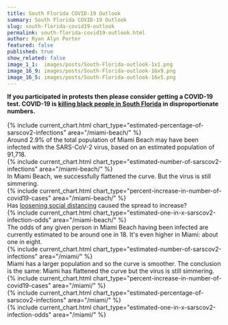 ```yaml
---
title: South Florida COVID-19 Outlook
summary: South Florida COVID-19 Outlook
slug: south-florida-covid19-outlook
permalink: south-florida-covid19-outlook.html
author: Ryan Alyn Porter
featured: false
published: true
show_related: false
image_1_1:  images/posts/South-Florida-outlook-1x1.png
image_16_9: images/posts/South-Florida-outlook-16x9.png
image_16_5: images/posts/South-Florida-outlook-16x5.png
---
```


<!-- <div class="panel">
  <div class="banner">
  {% include current_chart.html chart_type="new-confirmed-covid19-cases-weekly-comparison" area="/miami-beach/" %}
  </div>
  <div class="headline">
    <div class="meta">
      In Miami Beach, we successfully flattened the curve.  But the virus is still simmering.  We still have a lot more new confirmed cases in the last week than the week before.
    </div>
  </div>
</div> -->

<p style="margin-bottom: 1rem;">
    <b>If you participated in protests then please consider getting a COVID-19 test.  COVID-19 is <a href="https://www.miamiherald.com/news/coronavirus/article242039576.html">killing black people in South Florida</a> in disproportionate numbers.</b>
</p>

<div class="panel">
  <div class="banner">
  {% include current_chart.html chart_type="estimated-percentage-of-sarscov2-infections" area="/miami-beach/" %}
  </div>
  <div class="headline">
    <div class="meta">
    Around 2.9% of the total population of Miami Beach may have been infected with the SARS-CoV-2 virus, based on an estimated population of 91,718.
    </div>
  </div>
</div>

<div class="panel">
  <div class="banner">
  {% include current_chart.html chart_type="estimated-number-of-sarscov2-infections" area="/miami-beach/" %}
  </div>
  <div class="headline">
    <div class="meta">
      In Miami Beach, we successfully flattened the curve.  But the virus is still simmering.
    </div>
  </div>
</div>

<div class="panel">
  <div class="banner">
  {% include current_chart.html chart_type="percent-increase-in-number-of-covid19-cases" area="/miami-beach/" %}
  </div>
  <div class="headline">
    <div class="meta">
      Has <a href="/2020/05/16/south-florida-gives-up-on-social-distancing.html">loosening social distancing</a> caused the spread to increase?
    </div>
  </div>
</div>

<div class="panel">
  <div class="banner">
  {% include current_chart.html chart_type="estimated-one-in-x-sarscov2-infection-odds" area="/miami-beach/" %}
  </div>
  <div class="headline">
    <div class="meta">
    The odds of any given person in Miami Beach having been infected are currently estimated to be around one in 18.  It's even higher in Miami: about one in eight.
    </div>
  </div>
</div>

<div class="panel">
  <div class="banner">
  {% include current_chart.html chart_type="estimated-number-of-sarscov2-infections" area="/miami/" %}
  </div>
  <div class="headline">
    <div class="meta">
      Miami has a larger population and so the curve is smoother.  The conclusion is the same: Miami has flattened the curve but the virus is still simmering.
    </div>
  </div>
</div>

<!--more-->

<!-- <div class="panel">
  <div class="banner">
  {% include current_chart.html chart_type="new-confirmed-covid19-cases-weekly-comparison" area="/miami-beach/" %}
  </div>
  <div class="headline">
    <div class="meta">
      The number of new confirmed cases week over week was declining, but now it's starting to flatten out.  Will it start to increase?
    </div>
  </div>
</div> -->

<div class="panel">
  <div class="banner">
  {% include current_chart.html chart_type="percent-increase-in-number-of-covid19-cases" area="/miami/" %}
  </div>
</div>

<div class="panel">
  <div class="banner">
  {% include current_chart.html chart_type="estimated-percentage-of-sarscov2-infections" area="/miami/" %}
  </div>
</div>

<div class="panel">
  <div class="banner">
  {% include current_chart.html chart_type="estimated-one-in-x-sarscov2-infection-odds" area="/miami/" %}
  </div>
</div>
